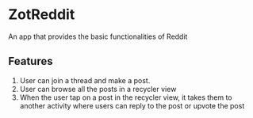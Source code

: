 # ZotReddit
An app that provides the basic functionalities of Reddit

## Features
1. User can join a thread and make a post.
2. User can browse all the posts in a recycler view
3. When the user tap on a post in the recycler view, it takes them to another activity where users can reply to the post or upvote the post
